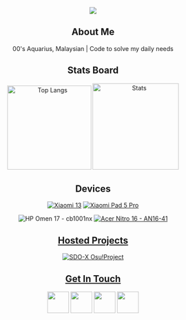 <div align="center">
  <img src="https://capsule-render.vercel.app/api?text=Greetings%20Stranger!&&desc=陌生人你好呀~!&animation=twinkling&type=blur&color=gradient&height=400"/></p>
  <h2>About Me</h2>
  <p align=center>
    00's Aquarius, Malaysian | 
    Code to solve my daily needs
  </p>
  
  <h2>Stats Board</h2>
  <div class="d-flex justify-content-center" style="gap: 20px;">
    <img src="https://github-readme-stats.vercel.app/api/top-langs/?username=TatshSiow&layout=donut&theme=tokyonight" alt="Top Langs" height="195"/>
    <img src="https://github-readme-stats.vercel.app/api?username=TatshSiow&show_icons=true&theme=tokyonight" alt="Stats" height="200"/>
  </div>


  <h2>Devices</h2>

  [![Xiaomi 13](https://img.shields.io/badge/Xiaomi-Xiaomi_13-FF6900?style=for-the-badge&logo=Xiaomi&logoColor=FF6900)](https://www.gsmarena.com/xiaomi_13-12013.php)
  [![Xiaomi Pad 5 Pro](https://img.shields.io/badge/Xiaomi-Xiaomi_Pad_5_Pro-FF6900?style=for-the-badge&logo=Xiaomi&logoColor=FF6900)](https://www.gsmarena.com/xiaomi_pad_5_pro-11043.php)
  
  
    
  ![HP Omen 17 - cb1001nx](https://img.shields.io/badge/HP_Omen_17-cb1001nx-0096D6?style=for-the-badge&logo=HP&logoColor=0096D6)
  [![Acer Nitro 16 - AN16-41](https://img.shields.io/badge/Nitro_16-AN_16_41-83B81A?style=for-the-badge&logo=Acer&logoColor=83B81A)](https://store.acer.com/en-gb/acer-acer-nitro-16-gaming-laptop-an16-41-black-nh-qkdek-005)

  <h2><a href="https://sites.google.com/view/sdo-x-global-fansite/downloads/fanmade-games/sdo-x-osu-project">Hosted Projects</a></h2>
  
  <a href="https://sites.google.com/view/sdo-x-global-fansite/downloads/fanmade-games/sdo-x-osu-project">![SDO-X Osu!Project](https://github.com/user-attachments/assets/e51afa64-869b-48aa-a39d-fff71bfab467)</h2>


    
  <h2>Get In Touch</h2>
  <p align="center">
    <a href="https://www.instagram.com/tatsh.siow/" ><img height="50" src="https://www.vectorlogo.zone/logos/instagram/instagram-tile.svg"/></a>
    <a href="https://www.youtube.com/@tatshsiow/" ><img height="50" src="https://www.vectorlogo.zone/logos/youtube/youtube-tile.svg"/></a>
    <a href="https://discord.com/users/tatsh.siow" ><img height="50" src="https://www.vectorlogo.zone/logos/discord/discord-tile.svg"/></a>
    <a href="https://t.me/TatshSecretCave" ><img height="50" src="https://www.vectorlogo.zone/logos/telegram/telegram-tile.svg"/></a>
  </p>
</div>
